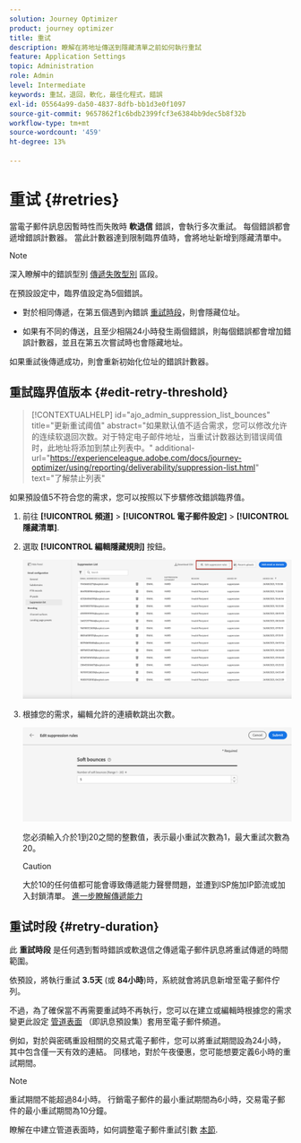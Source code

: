 ```yaml
---
solution: Journey Optimizer
product: journey optimizer
title: 重试
description: 瞭解在將地址傳送到隱藏清單之前如何執行重試
feature: Application Settings
topic: Administration
role: Admin
level: Intermediate
keywords: 重試，退回，軟化，最佳化程式，錯誤
exl-id: 05564a99-da50-4837-8dfb-bb1d3e0f1097
source-git-commit: 9657862f1c6bdb2399fcf3e6384bb9dec5b8f32b
workflow-type: tm+mt
source-wordcount: '459'
ht-degree: 13%

---
```


# 重试 {#retries}

當電子郵件訊息因暫時性而失敗時 **軟退信** 錯誤，會執行多次重試。 每個錯誤都會遞增錯誤計數器。 當此計數器達到限制臨界值時，會將地址新增到隱藏清單中。

>[!NOTE]
>
>深入瞭解中的錯誤型別 [傳遞失敗型別](../reports/suppression-list.md#delivery-failures) 區段。

在預設設定中，臨界值設定為5個錯誤。

* 對於相同傳遞，在第五個遇到內錯誤 [重試時段](#retry-duration)，則會隱藏位址。

* 如果有不同的傳送，且至少相隔24小時發生兩個錯誤，則每個錯誤都會增加錯誤計數器，並且在第五次嘗試時也會隱藏地址。

如果重試後傳遞成功，則會重新初始化位址的錯誤計數器。

## 重試臨界值版本 {#edit-retry-threshold}

>[!CONTEXTUALHELP]
>id="ajo_admin_suppression_list_bounces"
>title="更新重试阈值"
>abstract="如果默认值不适合需求，您可以修改允许的连续软退回次数。对于特定电子邮件地址，当重试计数器达到错误阈值时，此地址将添加到禁止列表中。"
>additional-url="https://experienceleague.adobe.com/docs/journey-optimizer/using/reporting/deliverability/suppression-list.html" text="了解禁止列表"

如果預設值5不符合您的需求，您可以按照以下步驟修改錯誤臨界值。

1. 前往 **[!UICONTROL 頻道]** > **[!UICONTROL 電子郵件設定]** > **[!UICONTROL 隱藏清單]**.

1. 選取 **[!UICONTROL 編輯隱藏規則]** 按鈕。

   ![](assets/suppression-list-edit-retries.png)

1. 根據您的需求，編輯允許的連續軟跳出次數。

   ![](assets/suppression-list-edit-soft-bounces.png)

   您必須輸入介於1到20之間的整數值，表示最小重試次數為1，最大重試次數為20。

   >[!CAUTION]
   >
   >大於10的任何值都可能會導致傳遞能力聲譽問題，並遭到ISP施加IP節流或加入封鎖清單。 [進一步瞭解傳遞能力](../reports/deliverability.md)

## 重试时段 {#retry-duration}

此 **重試時段** 是任何遇到暫時錯誤或軟退信之傳遞電子郵件訊息將重試傳遞的時間範圍。

依預設，將執行重試 **3.5天** (或 **84小時**)時，系統就會將訊息新增至電子郵件佇列。

不過，為了確保當不再需要重試時不再執行，您可以在建立或編輯時根據您的需求變更此設定 [管道表面](channel-surfaces.md) （即訊息預設集）套用至電子郵件頻道。

例如，對於與密碼重設相關的交易式電子郵件，您可以將重試期間設為24小時，其中包含僅一天有效的連結。 同樣地，對於午夜優惠，您可能想要定義6小時的重試期間。

>[!NOTE]
>
>重試期間不能超過84小時。 行銷電子郵件的最小重試期間為6小時，交易電子郵件的最小重試期間為10分鐘。

瞭解在中建立管道表面時，如何調整電子郵件重試引數 [本節](../email/email-settings.md#email-retry).

